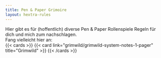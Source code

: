 ```yaml
---
title: Pen & Paper Grimoire
layout: hextra-rules
---
```


Hier gibt es für (hoffentlich) diverse Pen & Paper Rollenspiele Regeln für dich und mich zum nachschlagen.  
Fang vielleicht hier an:  
{{< cards >}}
  {{< card link="grimwild/grimwild-system-notes-1-pager" title="Grimwild" >}}
{{< /cards >}}